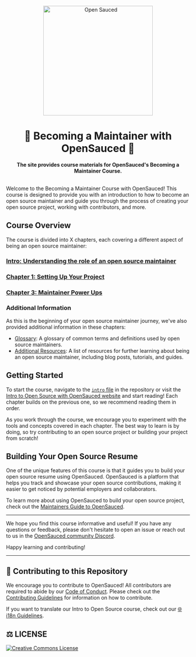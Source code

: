 <div align="center">
  <br>
  <img alt="Open Sauced" src="https://i.ibb.co/7jPXt0Z/logo1-92f1a87f.png" width="300px">
  <h1>🍕 Becoming a Maintainer with OpenSauced 🍕</h1>
  <strong>The site provides course materials for OpenSauced's Becoming a Maintainer Course.</strong>
</div>
<br>

Welcome to the Becoming a Maintainer Course with OpenSauced! This course is designed to provide you with an introduction to how to become an open source maintainer and guide you through the process of creating your open source project, working with contributors, and more.

## Course Overview

The course is divided into X chapters, each covering a different aspect of being an open source maintainer:

### [Intro: Understanding the role of an open source maintainer](/intro.md)

### [Chapter 1: Setting Up Your Project](/how-to-setup-your-project.md)

### [Chapter 3: Maintainer Power Ups](/maintainer-powerups.md)

### Additional Information

As this is the beginning of your open source maintainer journey, we've also provided additional information in these chapters:

- [Glossary](/glossary.md): A glossary of common terms and definitions used by open source maintainers.
- [Additional Resources](/additional-resources.md): A list of resources for further learning about being an open source maintainer, including blog posts, tutorials, and guides.

## Getting Started

To start the course, navigate to the [`intro` file](/intro.md) in the repository or visit the [Intro to Open Source with OpenSauced website](https://maintainer.opensauced.pizza/) and start reading! Each chapter builds on the previous one, so we recommend reading them in order.

As you work through the course, we encourage you to experiment with the tools and concepts covered in each chapter. The best way to learn is by doing, so try contributing to an open source project or building your project from scratch!

## Building Your Open Source Resume

One of the unique features of this course is that it guides you to build your open source resume using OpenSauced. OpenSauced is a platform that helps you track and showcase your open source contributions, making it easier to get noticed by potential employers and collaborators.

To learn more about using OpenSauced to build your open source project, check out the [Maintainers Guide to OpenSauced](https://docs.opensauced.pizza/maintainers/maintainers-guide-to-open-sauced/).

---

We hope you find this course informative and useful! If you have any questions or feedback, please don't hesitate to open an issue or reach out to us in the [OpenSauced community Discord](https://discord.com/invite/U2peSNf23P).

Happy learning and contributing!

---

## 🤝 Contributing to this Repository

We encourage you to contribute to OpenSauced! All contributors are required to abide by our [Code of Conduct](https://github.com/open-sauced/.github/blob/main/CODE_OF_CONDUCT.md). Please check out the [Contributing Guidelines](/CONTRIBUTING.md) for information on how to contribute.

If you want to translate our Intro to Open Source course, check out our [🌐 i18n Guidelines](/i18n-guidelines.md).

## ⚖️ LICENSE

[![Creative Commons License](https://i.creativecommons.org/l/by/4.0/88x31.png)](https://creativecommons.org/licenses/by/4.0/)
